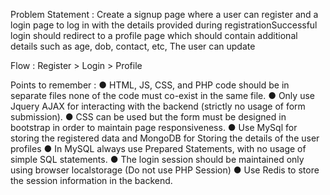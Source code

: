 Problem Statement :
Create a signup page where a user can register and a login page to log in with the details provided during registrationSuccessful login should redirect to a profile page which should contain additional details such as age, dob, contact, etc, The user
can update

Flow : Register > Login > Profile

Points to remember :
● HTML, JS, CSS, and PHP code should be in separate files none of the code must co-exist in the same file.
● Only use Jquery AJAX for interacting with the backend (strictly no usage of form submission).
● CSS can be used but the form must be designed in bootstrap in order to maintain page responsiveness.
● Use MySql for storing the registered data and MongoDB for Storing the details of the user profiles
● In MySQL always use Prepared Statements, with no usage of simple SQL statements.
● The login session should be maintained only using browser localstorage (Do not use PHP Session)
● Use Redis to store the session information in the backend.
